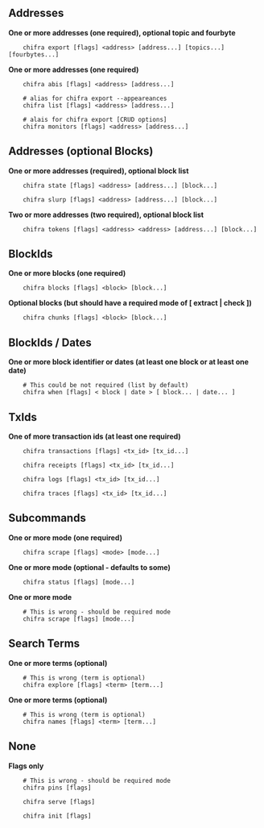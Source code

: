 ## Addresses

**One or more addresses (one required), optional topic and fourbyte**

```
    chifra export [flags] <address> [address...] [topics...] [fourbytes...]
```

**One or more addresses (one required)**

```
    chifra abis [flags] <address> [address...]

    # alias for chifra export --appeareances
    chifra list [flags] <address> [address...]

    # alais for chifra export [CRUD options]
    chifra monitors [flags] <address> [address...]
```

## Addresses (optional Blocks)

**One or more addresses (required), optional block list**

```
    chifra state [flags] <address> [address...] [block...]

    chifra slurp [flags] <address> [address...] [block...]
```

**Two or more addresses (two required), optional block list**

```
    chifra tokens [flags] <address> <address> [address...] [block...]
```

## BlockIds

**One or more blocks (one required)**

```
    chifra blocks [flags] <block> [block...]
```

**Optional blocks (but should have a required mode of [ extract | check ])**

```
    chifra chunks [flags] <block> [block...]
```

## BlockIds / Dates

**One or more block identifier or dates (at least one block or at least one date)**

```
    # This could be not required (list by default)
    chifra when [flags] < block | date > [ block... | date... ]
```


## TxIds

**One of more transaction ids (at least one required)**

```
    chifra transactions [flags] <tx_id> [tx_id...]

    chifra receipts [flags] <tx_id> [tx_id...]

    chifra logs [flags] <tx_id> [tx_id...]

    chifra traces [flags] <tx_id> [tx_id...]
```

## Subcommands

**One or more mode (one required)**

```
    chifra scrape [flags] <mode> [mode...]
```

**One or more mode (optional - defaults to some)**

```
    chifra status [flags] [mode...]
```

**One or more mode**

```
    # This is wrong - should be required mode
    chifra scrape [flags] [mode...]
```

## Search Terms

**One or more terms (optional)**

```
    # This is wrong (term is optional)
    chifra explore [flags] <term> [term...]
```

**One or more terms (optional)**

```
    # This is wrong (term is optional)
    chifra names [flags] <term> [term...]
```

## None

**Flags only**

```
    # This is wrong - should be required mode
    chifra pins [flags]

    chifra serve [flags]

    chifra init [flags]
```
